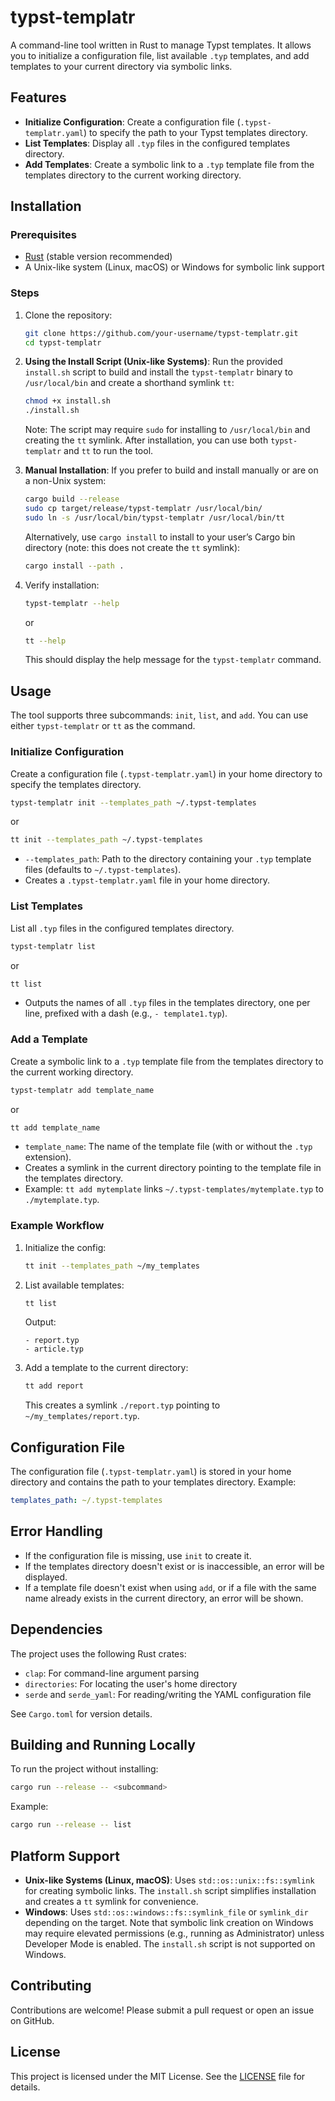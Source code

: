 # typst-templatr

A command-line tool written in Rust to manage Typst templates. It allows you to initialize a configuration file, list available `.typ` templates, and add templates to your current directory via symbolic links.

## Features

- **Initialize Configuration**: Create a configuration file (`.typst-templatr.yaml`) to specify the path to your Typst templates directory.
- **List Templates**: Display all `.typ` files in the configured templates directory.
- **Add Templates**: Create a symbolic link to a `.typ` template file from the templates directory to the current working directory.

## Installation

### Prerequisites

- [Rust](https://www.rust-lang.org/tools/install) (stable version recommended)
- A Unix-like system (Linux, macOS) or Windows for symbolic link support

### Steps

1. Clone the repository:
   ```bash
   git clone https://github.com/your-username/typst-templatr.git
   cd typst-templatr
   ```

2. **Using the Install Script (Unix-like Systems)**:
   Run the provided `install.sh` script to build and install the `typst-templatr` binary to `/usr/local/bin` and create a shorthand symlink `tt`:
   ```bash
   chmod +x install.sh
   ./install.sh
   ```
   Note: The script may require `sudo` for installing to `/usr/local/bin` and creating the `tt` symlink. After installation, you can use both `typst-templatr` and `tt` to run the tool.

3. **Manual Installation**:
   If you prefer to build and install manually or are on a non-Unix system:
   ```bash
   cargo build --release
   sudo cp target/release/typst-templatr /usr/local/bin/
   sudo ln -s /usr/local/bin/typst-templatr /usr/local/bin/tt
   ```
   Alternatively, use `cargo install` to install to your user’s Cargo bin directory (note: this does not create the `tt` symlink):
   ```bash
   cargo install --path .
   ```

4. Verify installation:
   ```bash
   typst-templatr --help
   ```
   or
   ```bash
   tt --help
   ```
   This should display the help message for the `typst-templatr` command.

## Usage

The tool supports three subcommands: `init`, `list`, and `add`. You can use either `typst-templatr` or `tt` as the command.

### Initialize Configuration

Create a configuration file (`.typst-templatr.yaml`) in your home directory to specify the templates directory.

```bash
typst-templatr init --templates_path ~/.typst-templates
```
or
```bash
tt init --templates_path ~/.typst-templates
```

- `--templates_path`: Path to the directory containing your `.typ` template files (defaults to `~/.typst-templates`).
- Creates a `.typst-templatr.yaml` file in your home directory.

### List Templates

List all `.typ` files in the configured templates directory.

```bash
typst-templatr list
```
or
```bash
tt list
```

- Outputs the names of all `.typ` files in the templates directory, one per line, prefixed with a dash (e.g., `- template1.typ`).

### Add a Template

Create a symbolic link to a `.typ` template file from the templates directory to the current working directory.

```bash
typst-templatr add template_name
```
or
```bash
tt add template_name
```

- `template_name`: The name of the template file (with or without the `.typ` extension).
- Creates a symlink in the current directory pointing to the template file in the templates directory.
- Example: `tt add mytemplate` links `~/.typst-templates/mytemplate.typ` to `./mytemplate.typ`.

### Example Workflow

1. Initialize the config:
   ```bash
   tt init --templates_path ~/my_templates
   ```

2. List available templates:
   ```bash
   tt list
   ```
   Output:
   ```
   - report.typ
   - article.typ
   ```

3. Add a template to the current directory:
   ```bash
   tt add report
   ```
   This creates a symlink `./report.typ` pointing to `~/my_templates/report.typ`.

## Configuration File

The configuration file (`.typst-templatr.yaml`) is stored in your home directory and contains the path to your templates directory. Example:

```yaml
templates_path: ~/.typst-templates
```

## Error Handling

- If the configuration file is missing, use `init` to create it.
- If the templates directory doesn't exist or is inaccessible, an error will be displayed.
- If a template file doesn't exist when using `add`, or if a file with the same name already exists in the current directory, an error will be shown.

## Dependencies

The project uses the following Rust crates:

- `clap`: For command-line argument parsing
- `directories`: For locating the user's home directory
- `serde` and `serde_yaml`: For reading/writing the YAML configuration file

See `Cargo.toml` for version details.

## Building and Running Locally

To run the project without installing:

```bash
cargo run --release -- <subcommand>
```

Example:
```bash
cargo run --release -- list
```

## Platform Support

- **Unix-like Systems (Linux, macOS)**: Uses `std::os::unix::fs::symlink` for creating symbolic links. The `install.sh` script simplifies installation and creates a `tt` symlink for convenience.
- **Windows**: Uses `std::os::windows::fs::symlink_file` or `symlink_dir` depending on the target. Note that symbolic link creation on Windows may require elevated permissions (e.g., running as Administrator) unless Developer Mode is enabled. The `install.sh` script is not supported on Windows.

## Contributing

Contributions are welcome! Please submit a pull request or open an issue on GitHub.

## License

This project is licensed under the MIT License. See the [LICENSE](LICENSE) file for details.

